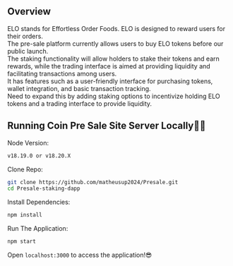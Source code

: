## Overview

ELO stands for Effortless Order Foods.
ELO is designed to reward users for their orders.<br>
The pre-sale platform currently allows users to buy ELO tokens before our public launch.<br>
The staking functionality will allow holders to stake their tokens and earn rewards, while the trading interface is aimed at providing liquidity and facilitating transactions among users.<br>
It has features such as a user-friendly interface for purchasing tokens, wallet integration, and basic transaction tracking.<br>
Need to expand this by adding staking options to incentivize holding ELO tokens and a trading interface to provide liquidity.

## Running Coin Pre Sale Site Server Locally👨‍💻

Node Version:

```sh
v18.19.0 or v18.20.X
```

Clone Repo:

```sh
git clone https://github.com/matheusup2024/Presale.git
cd Presale-staking-dapp
```

Install Dependencies:

```sh
npm install
```

Run The Application:

```sh
npm start
```

Open `localhost:3000` to access the application!😎
